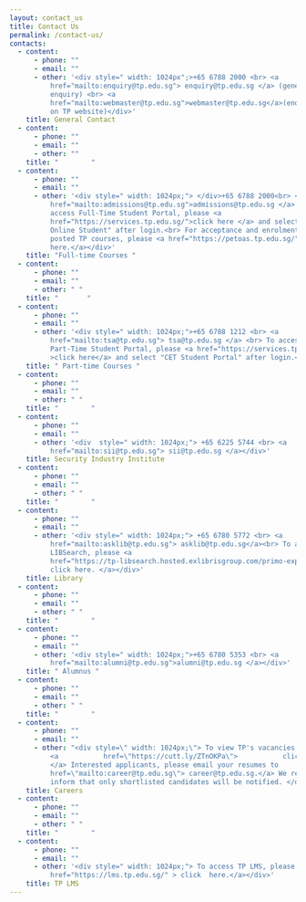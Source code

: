 ```yaml
---
layout: contact_us
title: Contact Us
permalink: /contact-us/
contacts:
  - content:
      - phone: ""
      - email: ""
      - other: '<div style=" width: 1024px";>+65 6788 2000 <br> <a
          href="mailto:enquiry@tp.edu.sg"> enquiry@tp.edu.sg </a> (general
          enquiry) <br> <a
          href="mailto:webmaster@tp.edu.sg">webmaster@tp.edu.sg</a>(enquiry/feedback
          on TP website)</div>'
    title: General Contact
  - content:
      - phone: ""
      - email: ""
      - other: ""
    title: "        "
  - content:
      - phone: ""
      - email: ""
      - other: '<div style=" width: 1024px;"> </div>+65 6788 2000<br> <a
          href="mailto:admissions@tp.edu.sg">admissions@tp.edu.sg </a> <br>To
          access Full-Time Student Portal, please <a
          href="https://services.tp.edu.sg/">click here </a> and select "TP
          Online Student" after login.<br> For acceptance and enrolment to
          posted TP courses, please <a href="https://petoas.tp.edu.sg/">click
          here.</a></div>'
    title: "Full-time Courses "
  - content:
      - phone: ""
      - email: ""
      - other: " "
    title: "       "
  - content:
      - phone: ""
      - email: ""
      - other: '<div style=" width: 1024px;">+65 6788 1212 <br> <a
          href="mailto:tsa@tp.edu.sg"> tsa@tp.edu.sg </a> <br> To access
          Part-Time Student Portal, please <a href="https://services.tp.edu.sg/"
          >click here</a> and select "CET Student Portal" after login.</div>'
    title: " Part-time Courses "
  - content:
      - phone: ""
      - email: ""
      - other: " "
    title: "        "
  - content:
      - phone: ""
      - email: ""
      - other: '<div  style=" width: 1024px;"> +65 6225 5744 <br> <a
          href="mailto:sii@tp.edu.sg"> sii@tp.edu.sg </a></div>'
    title: Security Industry Institute
  - content:
      - phone: ""
      - email: ""
      - other: " "
    title: "        "
  - content:
      - phone: ""
      - email: ""
      - other: '<div style=" width: 1024px;"> +65 6780 5772 <br> <a
          href="mailto:asklib@tp.edu.sg"> asklib@tp.edu.sg</a><br> To access
          LIBSearch, please <a
          href="https://tp-libsearch.hosted.exlibrisgroup.com/primo-explore/search?vid=TPL&tab=lib_catalogue_tab&sortby=rank">
          click here. </a></div>'
    title: Library
  - content:
      - phone: ""
      - email: ""
      - other: " "
    title: "        "
  - content:
      - phone: ""
      - email: ""
      - other: '<div style=" width: 1024px;">+65 6780 5353 <br> <a
          href="mailto:alumni@tp.edu.sg">alumni@tp.edu.sg </a></div>'
    title: " Alumnus "
  - content:
      - phone: ""
      - email: ""
      - other: " "
    title: "        "
  - content:
      - phone: ""
      - email: ""
      - other: "<div style=\" width: 1024px;\"> To view TP's vacancies, please
          <a           href=\"https://cutt.ly/ZTnOKPa\">           click here.
          </a> Interested applicants, please email your resumes to           <a
          href=\"mailto:career@tp.edu.sg\"> career@tp.edu.sg.</a> We regret to
          inform that only shortlisted candidates will be notified. </div>"
    title: Careers
  - content:
      - phone: ""
      - email: ""
      - other: " "
    title: "        "
  - content:
      - phone: ""
      - email: ""
      - other: '<div style=" width: 1024px;"> To access TP LMS, please <a
          href="https://lms.tp.edu.sg/" > click  here.</a></div>'
    title: TP LMS
---
```

